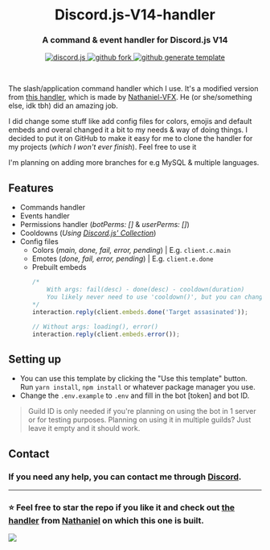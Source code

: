 <h1 align="center">Discord.js-V14-handler</h1>
<h3 align="center"><b>A command & event handler for Discord.js V14</b></h3>

<p align="center">
    <a href="https://github.com/discordjs/discord.js/">
        <img src="https://img.shields.io/badge/Discord.js-v14-blue?style=for-the-badge" alt="discord.js">
    </a>
    <a href="https://github.com/Fyxren/Discord.js-V14-handler/fork">
        <img src="https://img.shields.io/badge/Github-Fork-green?style=for-the-badge" alt="github fork">
    </a>
    <a href="https://github.com/Fyxren/Discord.js-V14-handler/generate">
        <img src="https://img.shields.io/badge/Github-Use%20Template-orange?style=for-the-badge" alt="github generate template">
    </a>
</p>

<br />

The slash/application command handler which I use. It's a modified version from [this handler](https://github.com/Nathaniel-VFX/Discord.js-v14-Command-Handlers), which is made by [Nathaniel-VFX](https://github.com/Nathaniel-VFX). He (or she/something else, idk tbh) did an amazing job.

I did change some stuff like add config files for colors, emojis and default embeds and overal changed it a bit to my needs & way of doing things. I decided to put it on GitHub to make it easy for me to clone the handler for my projects (_which I won't ever finish_). Feel free to use it

I'm planning on adding more branches for e.g MySQL & multiple languages.

## Features
- Commands handler
- Events handler
- Permissions handler (_botPerms: []_ & _userPerms: []_)
- Cooldowns (_Using [Discord.js' Collection](https://discord.js.org/#/docs/collection/main/class/Collection)_)
- Config files
    - Colors (_main, done, fail, error, pending_) | E.g. `client.c.main`
    - Emotes (_done, fail, error, pending_) | E.g. `client.e.done`
    - Prebuilt embeds
        ```js
        /*
            With args: fail(desc) - done(desc) - cooldown(duration)
            You likely never need to use 'cooldown()', but you can change the text
        */
        interaction.reply(client.embeds.done('Target assasinated'));

        // Without args: loading(), error()
        interaction.reply(client.embeds.error());
        ```

## Setting up
- You can use this template by clicking the "Use this template" button. Run `yarn install`, `npm install` or whatever package manager you use. 
- Change the `.env.example` to `.env` and fill in the bot [token] and bot ID. 
> Guild ID is only needed if you're planning on using the bot in 1 server or for testing purposes. Planning on using it in multiple guilds? Just leave it empty and it should work.

## Contact
<h3>If you need any help, you can contact me through <b><a href="https://socials.fyxren.com/discord">Discord</a></b>.</h3>

---

<h3>⭐ Feel free to star the repo if you like it and check out <b><a href="https://github.com/Nathaniel-VFX/Discord.js-v14-Command-Handlers">the handler</a></b> from <b><a href="https://github.com/Nathaniel-VFX">Nathaniel</a></b> on which this one is built.</h3>

<a href="https://socials.fyxren.com/discord">
    <img src="https://lanyard.cnrad.dev/api/462914535351779328">
</a>